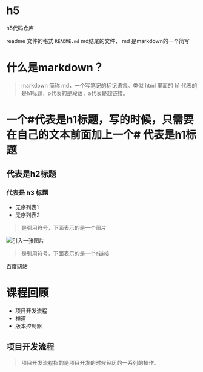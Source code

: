 # h5
h5代码仓库

readme 文件的格式 `README.md` md结尾的文件， md 是markdown的一个简写

# 什么是markdown？
> markdown 简称 md，一个写笔记的标记语言。类似 html 里面的 h1 代表的是h1标题，p代表的是段落，a代表是超链接。

# 一个#代表是h1标题，写的时候，只需要在自己的文本前面加上一个# 代表是h1标题

## 代表是h2标题

### 代表是 h3 标题

+ 无序列表1
+ 无序列表2

> 是引用符号，下面表示的是一个图片

![引入一张图片](https://www.baidu.com/img/PCtm_d9c8750bed0b3c7d089fa7d55720d6cf.png)


> 是引用符号，下面表示的是一个a链接

[百度网站](https://www.baidu.com/)





# 课程回顾

+ 项目开发流程
+ 禅道
+ 版本控制器

## 项目开发流程

> 项目开发流程指的是项目开发的时候经历的一系列的操作。
